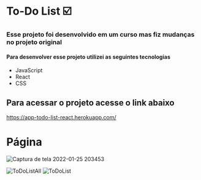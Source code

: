 # To-Do List ☑️

### Esse projeto foi desenvolvido em um curso mas fiz mudanças no projeto original   
#### Para desenvolver esse projeto utilizei as seguintes tecnologias 
* JavaScript
* React 
* CSS 

## Para acessar o projeto acesse o link abaixo   
https://app-todo-list-react.herokuapp.com/
# Página
![Captura de tela 2022-01-25 203453](https://user-images.githubusercontent.com/70212363/151078358-fe761eda-f219-426b-a836-5613f28d09c3.png)

![ToDoListAll](https://user-images.githubusercontent.com/70212363/152888409-98b76420-e863-4499-b3ec-2f93016bab80.png)
![ToDoList](https://user-images.githubusercontent.com/70212363/152888407-2ab6c93e-5ef1-4e7d-ab33-28785e504a77.png)

